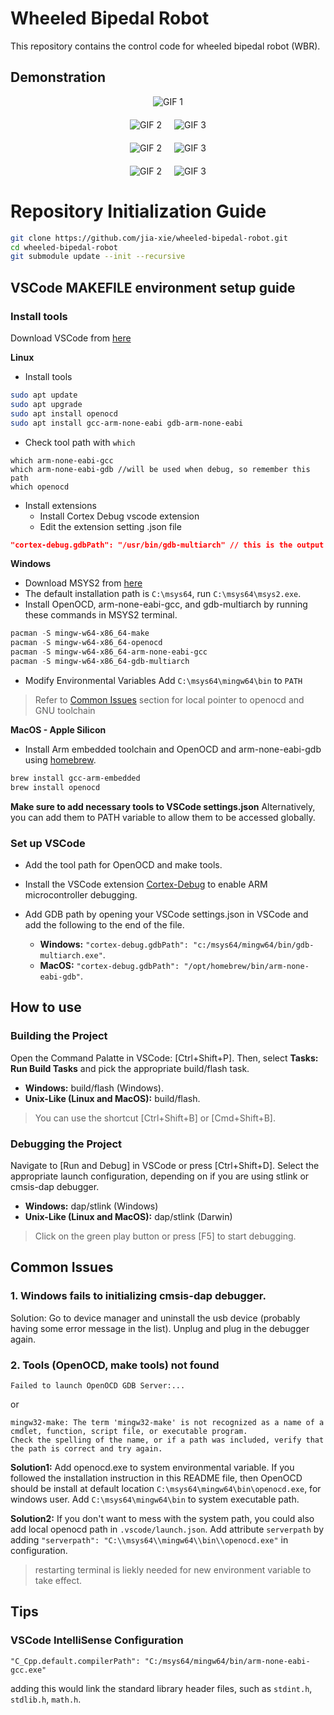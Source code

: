 # Wheeled Bipedal Robot
This repository contains the control code for wheeled bipedal robot (WBR).

## Demonstration
<div style="text-align: center; margin-bottom: 20px;">
    <img src="asset/demo_1_ramp.gif" alt="GIF 1" style="max-width: 48%; height: auto;">
</div>
<div style="display: flex; justify-content: center; gap: 20px; margin-bottom: 20px;">
    <img src="asset/demo_2_disturbance_rejection.gif" alt="GIF 2" style="max-width: 48%; height: auto;">
    <img src="asset/demo_6_failure_case.gif" alt="GIF 3" style="max-width: 48%; height: auto;">
</div>
<div style="display: flex; justify-content: center; gap: 20px; margin-bottom: 20px;">
    <img src="asset/demo_3_go_down_stairs.gif" alt="GIF 2" style="max-width: 48%; height: auto;">
    <img src="asset/demo_4_leg_adaptation.gif" alt="GIF 3" style="max-width: 48%; height: auto;">
</div>
<div style="display: flex; justify-content: center; gap: 20px; margin-bottom: 20px;">
    <img src="asset/demo_5_slippage_resistance.gif" alt="GIF 2" style="max-width: 48%; height: auto;">
    <img src="asset/demo_7_failure_case_slipping.gif" alt="GIF 3" style="max-width: 48%; height: auto;">
</div>



# Repository Initialization Guide
``` bash
git clone https://github.com/jia-xie/wheeled-bipedal-robot.git
cd wheeled-bipedal-robot
git submodule update --init --recursive
```

## VSCode MAKEFILE environment setup guide
### Install tools
Download VSCode from [here](https://code.visualstudio.com/download)

**Linux**
- Install tools
```bash
sudo apt update
sudo apt upgrade
sudo apt install openocd
sudo apt install gcc-arm-none-eabi gdb-arm-none-eabi
```
- Check tool path with `which`
```
which arm-none-eabi-gcc
which arm-none-eabi-gdb //will be used when debug, so remember this path
which openocd
```
- Install extensions
   - Install Cortex Debug vscode extension
   - Edit the extension setting .json file
```json
"cortex-debug.gdbPath": "/usr/bin/gdb-multiarch" // this is the output from last step
```

**Windows**
- Download MSYS2 from [here](https://www.msys2.org/)
- The default installation path is `C:\msys64`, run `C:\msys64\msys2.exe`.
- Install OpenOCD, arm-none-eabi-gcc, and gdb-multiarch by running these commands in MSYS2 terminal.
```powershell
pacman -S mingw-w64-x86_64-make
pacman -S mingw-w64-x86_64-openocd
pacman -S mingw-w64-x86_64-arm-none-eabi-gcc
pacman -S mingw-w64-x86_64-gdb-multiarch
```
- Modify Environmental Variables
Add `C:\msys64\mingw64\bin` to `PATH`

> Refer to [Common Issues](#common-issues) section for local pointer to openocd and GNU toolchain

**MacOS - Apple Silicon**
 - Install Arm embedded toolchain and OpenOCD and arm-none-eabi-gdb using [homebrew](https://docs.brew.sh/Installation).
```zsh
brew install gcc-arm-embedded  
brew install openocd
```

**Make sure to add necessary tools to VSCode settings.json** Alternatively, you can add them to PATH variable to allow them to be accessed globally.

### Set up VSCode
- Add the tool path for OpenOCD and make tools.

- Install the VSCode extension [Cortex-Debug](https://marketplace.visualstudio.com/items?itemName=marus25.cortex-debug) to enable ARM microcontroller debugging.

- Add GDB path by opening your VSCode settings.json in VSCode and add the following to the end of the file.
   - **Windows:** ```"cortex-debug.gdbPath": "c:/msys64/mingw64/bin/gdb-multiarch.exe"```.
   - **MacOS:** ```"cortex-debug.gdbPath": "/opt/homebrew/bin/arm-none-eabi-gdb"```.

## How to use
### Building the Project
Open the Command Palatte in VSCode: [Ctrl+Shift+P].
Then, select **Tasks: Run Build Tasks** and pick the appropriate build/flash task.
- **Windows:** build/flash (Windows). 
- **Unix-Like (Linux and MacOS):** build/flash.

> You can use the shortcut [Ctrl+Shift+B] or [Cmd+Shift+B].


### Debugging the Project
Navigate to [Run and Debug] in VSCode or press [Ctrl+Shift+D].
Select the appropriate launch configuration, depending on if you are using stlink or cmsis-dap debugger.
- **Windows:** dap/stlink (Windows)
- **Unix-Like (Linux and MacOS):** dap/stlink (Darwin)

> Click on the green play button or press [F5] to start debugging.

## Common Issues
### 1. Windows fails to initializing cmsis-dap debugger. 
Solution: Go to device manager and uninstall the usb device (probably having some error message in the list). Unplug and plug in the debugger again.

### 2. Tools (OpenOCD, make tools) not found
```
Failed to launch OpenOCD GDB Server:...
```
or
```
mingw32-make: The term 'mingw32-make' is not recognized as a name of a cmdlet, function, script file, or executable program.
Check the spelling of the name, or if a path was included, verify that the path is correct and try again.
```
**Solution1:**
Add openocd.exe to system environmental variable. If you followed the installation instruction in this README file, then OpenOCD should be install at default location `C:\msys64\mingw64\bin\openocd.exe`, for windows user. Add `C:\msys64\mingw64\bin` to system executable path.

**Solution2:**
If you don't want to mess with the system path, you could also add local openocd path in `.vscode/launch.json`. Add attribute `serverpath` by adding `"serverpath": "C:\\msys64\\mingw64\\bin\\openocd.exe"` in configuration.


> restarting terminal is liekly needed for new environment variable to take effect.

## Tips
### VSCode IntelliSense Configuration
```
"C_Cpp.default.compilerPath": "C:/msys64/mingw64/bin/arm-none-eabi-gcc.exe"
```
adding this would link the standard library header files, such as `stdint.h`, `stdlib.h`, `math.h`.